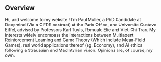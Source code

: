 ## Overview

Hi, and welcome to my website ! I'm Paul Muller, a PhD Candidate at Deepmind (Via a CIFRE contract) at the Paris Office, and Universite Gustave Eiffel, advised by Professors Karl Tuyls, Romuald Elie and Viet-Chi Tran. My interests widely encompass the interactions between Multiagent Reinforcement Learning and Game Theory (Which include Mean-Field Games), real world applications thereof (eg. Economy), and AI ethics following a Straussian and MacIntyrian vision. Opinions are, of course, my own.


